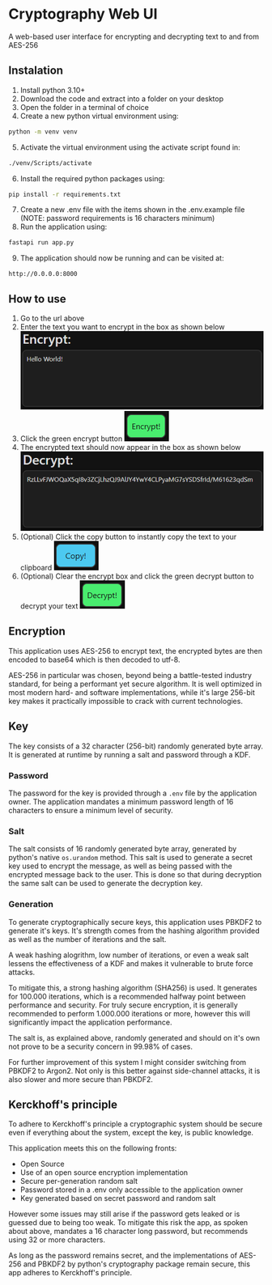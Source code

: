 # Cryptography Web UI
A web-based user interface for encrypting and decrypting text to and from AES-256

## Instalation
1. Install python 3.10+
2. Download the code and extract into a folder on your desktop
3. Open the folder in a terminal of choice
4. Create a new python virtual environment using:
```sh
python -m venv venv
```
5. Activate the virtual environment using the activate script found in:
```sh
./venv/Scripts/activate
```
6. Install the required python packages using:
```sh
pip install -r requirements.txt
```
7. Create a new .env file with the items shown in the .env.example file (NOTE: password requirements is 16 characters minimum)
8. Run the application using:
```sh
fastapi run app.py
```
9. The application should now be running and can be visited at:
```
http://0.0.0.0:8000
```

## How to use
1. Go to the url above
2. Enter the text you want to encrypt in the box as shown below 
![Input Box](docs/images/encrypt_box.png)
3. Click the green encrypt button
![Encrypt Button](docs/images/encrypt_button.png)
4. The encrypted text should now appear in the box as shown below
![Output Box](docs/images/decrypt_box.png)
5. (Optional) Click the copy button to instantly copy the text to your clipboard
![Copy Button](docs/images/copy_button.png)
6. (Optional) Clear the encrypt box and click the green decrypt button to decrypt your text
![Decrypt Button](docs/images/decrypt_button.png)

## Encryption
This application uses AES-256 to encrypt text, the encrypted bytes are then encoded to base64 which is then decoded to utf-8.

AES-256 in particular was chosen, beyond being a battle-tested industry standard, for being a performant yet secure algorithm. It is well optimized in most modern hard- and software implementations, while it's large 256-bit key makes it practically impossible to crack with current technologies.

## Key
The key consists of a 32 character (256-bit) randomly generated byte array. It is generated at runtime by running a salt and password through a KDF.

### Password
The password for the key is provided through a ``.env`` file by the application owner. The application mandates a minimum password length of 16 characters to ensure a minimum level of security.

### Salt
The salt consists of 16 randomly generated byte array, generated by python's native ``os.urandom`` method. This salt is used to generate a secret key used to encrypt the message, as well as being passed with the encrypted message back to the user. This is done so that during decryption the same salt can be used to generate the decryption key.

### Generation
To generate cryptographically secure keys, this application uses PBKDF2 to generate it's keys. It's strength comes from the hashing algorithm provided as well as the number of iterations and the salt.

A weak hashing alogrithm, low number of iterations, or even a weak salt lessens the effectiveness of a KDF and makes it vulnerable to brute force attacks.

To mitigate this, a strong hashing algorithm (SHA256) is used. It generates for 100.000 iterations, which is a recommended halfway point between performance and security. For truly secure encryption, it is generally recommended to perform 1.000.000 iterations or more, however this will significantly impact the application performance.

The salt is, as explained above, randomly generated and should on it's own not prove to be a security concern in 99.98% of cases.

For further improvement of this system I might consider switching from PBKDF2 to Argon2. Not only is this better against side-channel attacks, it is also slower and more secure than PBKDF2.

## Kerckhoff's principle
To adhere to Kerckhoff's principle a cryptographic system should be secure even if everything about the system, except the key, is public knowledge.

This application meets this on the following fronts:
* Open Source
* Use of an open source encryption implementation
* Secure per-generation random salt
* Password stored in a .env only accessible to the application owner
* Key generated based on secret password and random salt

However some issues may still arise if the password gets leaked or is guessed due to being too weak. To mitigate this risk the app, as spoken about above, mandates a 16 character long password, but recommends using 32 or more characters.

As long as the password remains secret, and the implementations of AES-256 and PBKDF2 by python's cryptography package remain secure, this app adheres to Kerckhoff's principle.